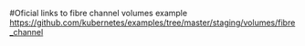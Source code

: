 #Oficial links to fibre channel volumes example
https://github.com/kubernetes/examples/tree/master/staging/volumes/fibre_channel
